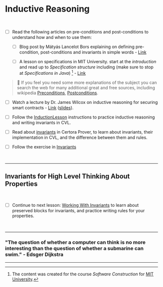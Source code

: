 # Inductive Reasoning

</br>

- [ ] Read the following articles on pre-conditions and post-conditions to understand how and when to use them:

  - [ ] Blog post by Mátyás Lancelot Bors explaining on defining pre-condition, post-conditions and invariants in simple words - [Link](https://medium.com/@mlbors/preconditions-and-postconditions-5913fc0fcdaf)

  - [ ] A lesson on specifications in MIT University. start at the *introduction* and read up to *Specification structure* including (make sure to stop at *Specifications in Java*) [^1] - [Link](https://web.mit.edu/6.031/www/fa17/classes/06-specifications/)

> :memo: If you feel you need some more explanations of the subject you can search the web for many additional great and free sources, including wikipedia [Preconditions](https://en.wikipedia.org/wiki/Precondition), [Postconditions](https://en.wikipedia.org/wiki/Postcondition).

[^1]: The content was created for the course *Software Construction* for [MIT University](https://web.mit.edu/).

- [ ] Watch a lecture by Dr. James Wilcox on inductive reasoning for securing smart contracts - [Link](https://youtu.be/30BspXZs7q8) ([slides](Induction.pdf)).

- [ ] Follow the [InductionLesson](InductionLesson) instructions to practice inductive reasoning and writing invariants in CVL.

- [ ] Read about [invariants](https://docs.certora.com/en/latest/docs/cvl/invariants.html) in Certora Prover, to learn about invariants, their implementation in CVL, and the difference between them and rules.
- [ ] Follow the exercise in [Invariants](Invariants) 


</br>

---

## Invariants for High Level Thinking About Properties

</br>

- [ ] Continue to next lesson: [Working With Invariants](../08.Lesson_WorkingWithInvariants) to learn about preserved blocks for invariants, and practice writing rules for your properties.

</br>

---

### "The question of whether a computer can think is no more interesting than the question of whether a submarine can swim." - Edsger Dijkstra

---
